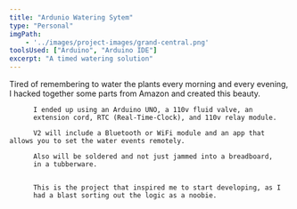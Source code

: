 ```yaml
---
title: "Ardunio Watering Sytem"
type: "Personal"
imgPath: 
    - '../images/project-images/grand-central.png'
toolsUsed: ["Arduino", "Arduino IDE"]
excerpt: "A timed watering solution"
---
```


 Tired of remembering to water the plants every morning and every evening,
          I hacked together some parts from Amazon and created this beauty.

          I ended up using an Arduino UNO, a 110v fluid valve, an
          extension cord, RTC (Real-Time-Clock), and 110v relay module.

          V2 will include a Bluetooth or WiFi module and an app that allows you to set the water events remotely. 

          Also will be soldered and not just jammed into a breadboard,
          in a tubberware. 
        

          This is the project that inspired me to start developing, as I
          had a blast sorting out the logic as a noobie.